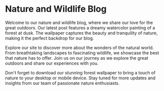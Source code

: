<!--
Write me markdown content of website with wallpaper:

"A dreamy watercolor painting of a forest at dusk for a nature or wildlife blog"

The header of the page should not be copy of the text but rather a real content of the website which is using this wallpaper.
-->

<!--font:"Montserrat"-->

# Nature and Wildlife Blog

Welcome to our nature and wildlife blog, where we share our love for the great outdoors. Our latest post features a dreamy watercolor painting of a forest at dusk. The wallpaper captures the beauty and tranquility of nature, making it the perfect backdrop for our blog.

Explore our site to discover more about the wonders of the natural world. From breathtaking landscapes to fascinating wildlife, we showcase the best that nature has to offer. Join us on our journey as we explore the great outdoors and share our experiences with you.

Don't forget to download our stunning forest wallpaper to bring a touch of nature to your desktop or mobile device. Stay tuned for more updates and insights from our team of passionate nature enthusiasts.
